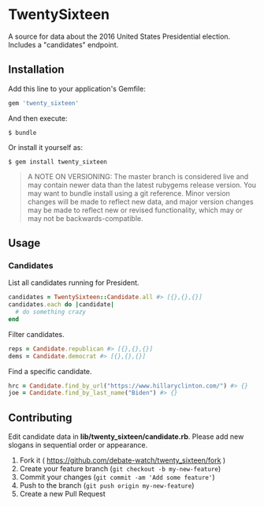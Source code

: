 # TwentySixteen

A source for data about the 2016 United States Presidential election. Includes a "candidates" endpoint.

## Installation

Add this line to your application's Gemfile:

```ruby
gem 'twenty_sixteen'
```

And then execute:

    $ bundle

Or install it yourself as:

    $ gem install twenty_sixteen

> A NOTE ON VERSIONING: The master branch is considered live and may contain newer data than the latest rubygems release version. You may want to bundle install using a git reference. Minor version changes will be made to reflect new data, and major version changes may be made to reflect new or revised functionality, which may or may not be backwards-compatible.

## Usage

### Candidates

List all candidates running for President.

```` rb
candidates = TwentySixteen::Candidate.all #> [{},{},{}]
candidates.each do |candidate|
  # do something crazy
end
````

Filter candidates.

```` rb
reps = Candidate.republican #> [{},{},{}]
dems = Candidate.democrat #> [{},{},{}]
````

Find a specific candidate.

```` rb
hrc = Candidate.find_by_url("https://www.hillaryclinton.com/") #> {}
joe = Candidate.find_by_last_name("Biden") #> {}
````

## Contributing

Edit candidate data in **lib/twenty_sixteen/candidate.rb**. Please add new slogans in sequential order or appearance.

1. Fork it ( https://github.com/debate-watch/twenty_sixteen/fork )
2. Create your feature branch (`git checkout -b my-new-feature`)
3. Commit your changes (`git commit -am 'Add some feature'`)
4. Push to the branch (`git push origin my-new-feature`)
5. Create a new Pull Request
